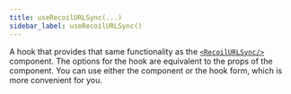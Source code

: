 ```yaml
---
title: useRecoilURLSync(...)
sidebar_label: useRecoilURLSync()
---
```


A hook that provides that same functionality as the [`<RecoilURLSync/>`](/docs/api-reference/recoil-sync/RecoilURLSync) component.  The options for the hook are equivalent to the props of the component.  You can use either the component or the hook form, which is more convenient for you.
